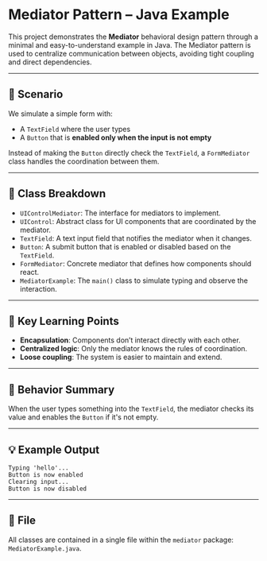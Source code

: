 
# Mediator Pattern – Java Example

This project demonstrates the **Mediator** behavioral design pattern through a minimal and easy-to-understand example in Java. The Mediator pattern is used to centralize communication between objects, avoiding tight coupling and direct dependencies.

---

## 📌 Scenario

We simulate a simple form with:

- A `TextField` where the user types
- A `Button` that is **enabled only when the input is not empty**

Instead of making the `Button` directly check the `TextField`, a `FormMediator` class handles the coordination between them.

---

## 🧱 Class Breakdown

- `UIControlMediator`: The interface for mediators to implement.
- `UIControl`: Abstract class for UI components that are coordinated by the mediator.
- `TextField`: A text input field that notifies the mediator when it changes.
- `Button`: A submit button that is enabled or disabled based on the `TextField`.
- `FormMediator`: Concrete mediator that defines how components should react.
- `MediatorExample`: The `main()` class to simulate typing and observe the interaction.

---

## 🧠 Key Learning Points

- **Encapsulation**: Components don’t interact directly with each other.
- **Centralized logic**: Only the mediator knows the rules of coordination.
- **Loose coupling**: The system is easier to maintain and extend.

---

## 🔧 Behavior Summary

When the user types something into the `TextField`, the mediator checks its value and enables the `Button` if it's not empty.

---

## 💡 Example Output

```
Typing 'hello'...
Button is now enabled
Clearing input...
Button is now disabled
```

---

## 📁 File

All classes are contained in a single file within the `mediator` package: `MediatorExample.java`.
